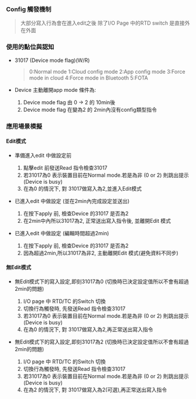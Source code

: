 ### Config 觸發機制

> 大部分寫入行為會在進入edit之後
> 除了I/O Page 中的RTD switch 是直接外在外面
> 

### 使用的點位與認知
- 31017 (Device mode flag)(W/R)
  > 0:Normal mode
  > 1:Cloud config mode
  > 2:App config mode
  > 3:Force mode in cloud
  > 4:Force mode in Bluetooth
  > 5:FOTA 

- Device 主動離開app mode 條件為:
   1.  Device mode flag 由 0 -> 2 的 10min後
   2.  Device mode flag 在變為2 的 2min內沒有config類型指令
   
### 應用場景模擬

#### Edit模式
- 準備進入edit 中做設定前
  1. 點擊edit 前發送Read 指令檢查31017
  2. 若31017為0 表示裝置目前在Normal mode.若是為非 (0 or 2) 則跳出提示(Device is busy)
  3. 在為0 的情況下, 對 31017做寫入為2,並進入Edit模式

- 已進入edit 中做設定 (並在2min內完成設定並送出)
  1. 在按下apply 前, 檢查Device 的31017 是否為2
  2. 在2min中內所以31017為2, 正常送出寫入指令後, 並離開Edit 模式

- 已進入edit 中做設定 (編輯時間超過2min)
  1. 在按下apply 前, 檢查Device 的31017 是否為2
  2. 因為超過2min,所以31017為非2, 主動離開Edit 模式(避免資料不同步)
  
#### 無Edit模式
- 無Edit模式下的寫入設定,即刻31017為0 (切換時已決定設定值所以不會有超過2min的問題)
  1. I/O page 中 RTD/TC 的Switch 切換
  2. 切換行為觸發時, 先發送Read 指令檢查31017
  3. 若31017為0 表示裝置目前在Normal mode.若是為非 (0 or 2) 則跳出提示(Device is busy)
  4. 在為0 的情況下, 對 31017做寫入為2,再正常送出寫入指令

- 無Edit模式下的寫入設定,即刻31017為2 (切換時已決定設定值所以不會有超過2min的問題)
  1. I/O page 中 RTD/TC 的Switch 切換
  2. 切換行為觸發時, 先發送Read 指令檢查31017
  3. 若31017為0 表示裝置目前在Normal mode.若是為非 (0 or 2) 則跳出提示(Device is busy)
  4. 在為2 的情況下, 對 31017做寫入為2(可選),再正常送出寫入指令
  
